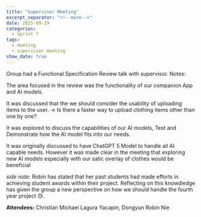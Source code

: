 ```yaml
---
title: "Supervisor Meeting"
excerpt_separator: "<!--more-->"
date: 2025-09-29
categories:
  - Sprint 7
tags:
  - meeting
  - supervisor meeting
show_date: true
---
```


Group had a Functional Specification Review talk with supervisor. 
Notes:

The area focused in the review was the functionality of our companion App and AI models. 

It was discussed that the we should consider the usability of uploading items to the user. -> Is there a faster way to upload clothing items other than one by one?

It was explored to discuss the capabilities of our AI models, Test and Demonstrate how the AI model fits into our needs.

It was originally discussed to have ChatGPT 5 Model to handle all AI capable needs. However it was made clear in the meeting that exploring new AI models especially with our satic overlay of clothes would be beneficial

_side note_: Robin has stated that her past students had made efforts in achieving student awards within their project. Reflecting on this knowdledge has given the group a new perspective on how we should handle the fourth year project 😓.

<!--more-->

**Attendees:** Christian Michael Lagura Yacapin, Dongyun Robin Nie
